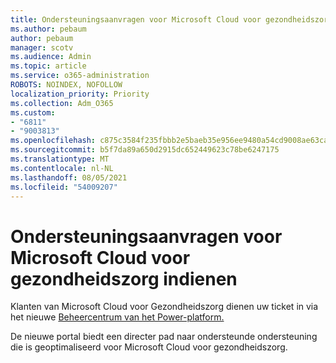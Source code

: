 ```yaml
---
title: Ondersteuningsaanvragen voor Microsoft Cloud voor gezondheidszorg indienen
ms.author: pebaum
author: pebaum
manager: scotv
ms.audience: Admin
ms.topic: article
ms.service: o365-administration
ROBOTS: NOINDEX, NOFOLLOW
localization_priority: Priority
ms.collection: Adm_O365
ms.custom:
- "6811"
- "9003813"
ms.openlocfilehash: c875c3584f235fbbb2e5baeb35e956ee9480a54cd9008ae63ca648dc155de2bd
ms.sourcegitcommit: b5f7da89a650d2915dc652449623c78be6247175
ms.translationtype: MT
ms.contentlocale: nl-NL
ms.lasthandoff: 08/05/2021
ms.locfileid: "54009207"
---
```

# <a name="submit-microsoft-cloud-for-healthcare-support-requests"></a>Ondersteuningsaanvragen voor Microsoft Cloud voor gezondheidszorg indienen

Klanten van Microsoft Cloud voor Gezondheidszorg dienen uw ticket in via het nieuwe [Beheercentrum van het Power-platform.](https://admin.powerplatform.microsoft.com/support?newTicket&product=Flow)

De nieuwe portal biedt een directer pad naar ondersteunde ondersteuning die is geoptimaliseerd voor Microsoft Cloud voor gezondheidszorg.
